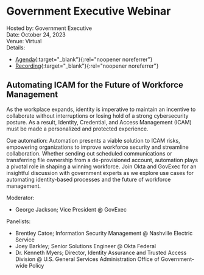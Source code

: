 # Government Executive Webinar
Hosted by: Government Executive<br>
Date: October 24, 2023<br>
Venue: Virtual<br>
Details: 
- [Agenda](https://events.govexec.com/okta-automating-icam-for-the-future-of-workforce-management/){:target="_blank"}{:rel="noopener noreferrer"}
- [Recording](https://events.govexec.com/okta-automating-icam-for-the-future-of-workforce-management/on-demand/){:target="_blank"}{:rel="noopener noreferrer"}

## Automating ICAM for the Future of Workforce Management
As the workplace expands, identity is imperative to maintain an incentive to collaborate without interruptions or losing hold of a strong cybersecurity posture. As a result, Identity, Credential, and Access Management (ICAM) must be made a personalized and protected experience.

Cue automation: Automation presents a viable solution to ICAM risks, empowering organizations to improve workforce security and streamline collaboration. Whether sending out scheduled communications or transferring file ownership from a de-provisioned account, automation plays a pivotal role in shaping a winning workforce. Join Okta and GovExec for an insightful discussion with government experts as we explore use cases for automating identity-based processes and the future of workforce management.

Moderator: 
- George Jackson; Vice President @ GovExec

Panelists:
- Brentley Catoe; Information Security Management @ Nashville Electric Service
- Joey Barkley; Senior Solutions Engineer @ Okta Federal
- Dr. Kenneth Myers; Director, Identity Assurance and Trusted Access Division @ U.S. General Services Administration Office of Government-wide Policy
